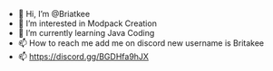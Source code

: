- 👋 Hi, I’m @Briatkee
- 👀 I’m interested in Modpack Creation
- 🌱 I’m currently learning Java Coding
- 📫 How to reach me add me on discord new username is Britakee
- 📫 https://discord.gg/BGDHfa9hJX
